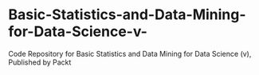 # Basic-Statistics-and-Data-Mining-for-Data-Science-v-
Code Repository for Basic Statistics and Data Mining for Data Science (v), Published by Packt
